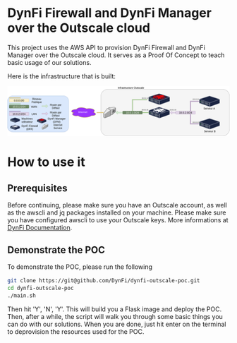 # DynFi Firewall and DynFi Manager over the Outscale cloud

This project uses the AWS API to provision DynFi Firewall and DynFi Manager over the Outscale cloud.
It serves as a Proof Of Concept to teach basic usage of our solutions.

Here is the infrastructure that is built:

![Cloud Infrastructure](images/cloud_infrastructure.drawio.png)

# How to use it

## Prerequisites

Before continuing, please make sure you have an Outscale account, as well as the awscli and jq packages installed on your machine.
Please make sure you have configured awscli to use your Outscale keys.
More informations at [DynFi Documentation](https://dynfi.com/documentations/dynfi-outscale/).

## Demonstrate the POC

To demonstrate the POC, please run the following

``` sh
git clone https://git@github.com/DynFi/dynfi-outscale-poc.git
cd dynfi-outscale-poc
./main.sh
```

Then hit 'Y', 'N', 'Y'. This will build you a Flask image and deploy the POC.
Then, after a while, the script will walk you through some basic things you can do with our solutions.
When you are done, just hit enter on the terminal to deprovision the resources used for the POC.
